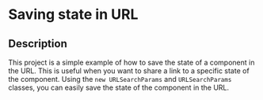 # Saving state in URL

## Description

This project is a simple example of how to save the state of a component in the URL. This is useful when you want to share a link to a specific state of the component. Using the `new URLSearchParams` and `URLSearchParams` classes, you can easily save the state of the component in the URL.
